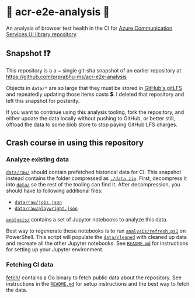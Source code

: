 # 🚧 acr-e2e-analysis 🚧

An analysis of browser test health in the CI for [Azure Communication Services UI library repository](https://github.com/azure/communication-ui-library).

## Snapshot ❗❓

This repository is a a ~ single git-sha snapshot of an earlier repository at
<https://github.com/prprabhu-ms/acr-e2e-analysis>

Objects in `data/*` are so large that they must be stored in [GitHub's gitLFS](https://docs.github.com/en/repositories/working-with-files/managing-large-files/about-git-large-file-storage) and repeatedly updating those items costs 💲. I deleted that repository and left this snapshot for posterity.

If you want to continue using this analysis tooling, fork the repository, and either update the data locally without pushing to GitHub, or better still, offload the data to some blob store to stop paying GitHub LFS charges.

## Crash course in using this repository

### Analyze existing data

[`data/raw/`](./data/raw/) should contain prefetched historical data for CI. This snapshot instead contains the folder compressed as [`./data.zip`](./data.zip). First, decompress it into [`data/`](./data) so the rest of the tooling can find it. After decompression, you should have to following additional files:

- [`data/raw/jobs.json`](./data/raw/jobs.json)
- [`data/raw/playwright.json`](./data/raw/playwright.json)

[`analysis/`](./analysis/) contains a set of Jupyter notebooks to analyze this data.

Best way to regenerate these notebooks is to run [`analysis/refresh.ps1`](./analysis/refresh.ps1) on PowerShell. This script will populate the [`data/cleaned`](./data/cleaned/) with cleaned up data and recreate all the other Jupyter notebooks. See [`README.md`](./analysis/README.md) for instructions for setting up your Jupyter environment.

### Fetching CI data

[fetch/](./fetch/) contains a Go binary to fetch public data about the repository. See instructions in the [`README.md`](./fetch/README.md) for setup instructions and the best way to fetch the data.

